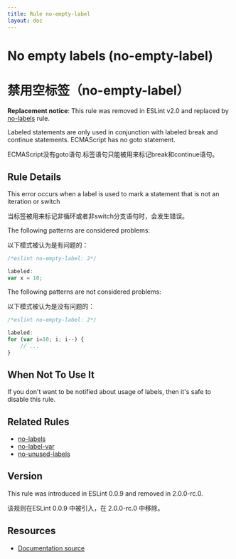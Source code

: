 ```yaml
---
title: Rule no-empty-label
layout: doc
---
```

<!-- Note: No pull requests accepted for this file. See README.md in the root directory for details. -->

# No empty labels (no-empty-label)
# 禁用空标签（no-empty-label）

**Replacement notice**: This rule was removed in ESLint v2.0 and replaced by [no-labels](no-labels) rule.

Labeled statements are only used in conjunction with labeled break and continue statements. ECMAScript has no goto statement.

ECMAScript没有goto语句.标签语句只能被用来标记break和continue语句。

## Rule Details

This error occurs when a label is used to mark a statement that is not an iteration or switch

当标签被用来标记非循环或者非switch分支语句时，会发生错误。

The following patterns are considered problems:

以下模式被认为是有问题的：

```js
/*eslint no-empty-label: 2*/

labeled:
var x = 10;
```

The following patterns are not considered problems:

以下模式被认为是没有问题的：

```js
/*eslint no-empty-label: 2*/

labeled:
for (var i=10; i; i--) {
    // ...
}
```

## When Not To Use It

If you don't want to be notified about usage of labels, then it's safe to disable this rule.

## Related Rules

* [no-labels](./no-labels)
* [no-label-var](./no-label-var)
* [no-unused-labels](./no-unused-labels)

## Version

This rule was introduced in ESLint 0.0.9 and removed in 2.0.0-rc.0.

该规则在ESLint 0.0.9 中被引入，在 2.0.0-rc.0 中移除。

## Resources

* [Documentation source](https://github.com/eslint/eslint/tree/master/docs/rules/no-empty-label.md)
